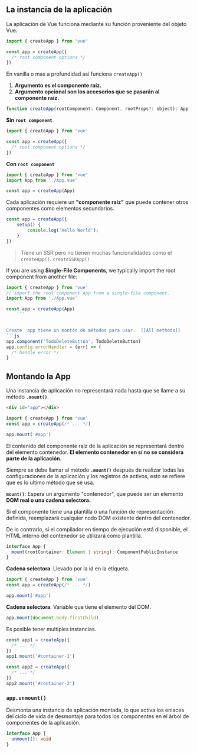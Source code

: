 ## La instancia de la aplicación
La aplicación de Vue funciona mediante su función proveniente del objeto Vue.

```ts
import { createApp } from 'vue'

const app = createApp({
  /* root component options */
})
```
En vanilla o mas a profundidad así funciona `createApp()`
1)  **Argumento es el componente raíz.**
2)  **Argumento opcional son los accesorios que se pasarán al componente raíz.**

```js
function createApp(rootComponent: Component, rootProps?: object): App
```

**Sin `root component`**

```js
import { createApp } from 'vue'

const app = createApp({
  /* root component options */
})
```

**Con `root component`**

```js
import { createApp } from 'vue'
import App from './App.vue'

const app = createApp(App)
```

Cada aplicación requiere un **"componente raíz"** que puede contener otros componentes como elementos secundarios.
```ts
const app = createApp({
	setup() {
		console.log('Hello World');
	}
})
```
 
> Tiene un SSR pero no tienen muchas funcionalidades como el `createApp()`.
> `createSSRApp()` 

If you are using **Single-File Components**, we typically import the root component from another file:
```ts
import { createApp } from 'vue'
// import the root component App from a single-file component.
import App from './App.vue'

const app = createApp(App)
	```


Create  app tiene un montón de métodos para usar.  [[All methods]]
```js
app.component('TodoDeleteButton', TodoDeleteButton)
app.config.errorHandler = (err) => {
  /* handle error */
}
```

## Montando la App
Una instancia de aplicación no representará nada hasta que se llame a su método **`.mount()`**.

```html
<div id="app"></div>
```

```js
import { createApp } from 'vue'
const app = createApp(/* ... */)

app.mount('#app')
```

El contenido del componente raíz de la aplicación se representará dentro del elemento contenedor. **El elemento contenedor en sí no se considera parte de la aplicación.**

Siempre se debe llamar al método **`.mount()`** después de realizar todas las configuraciones de la aplicación y los registros de activos, esto se refiere que es lo ultimo método que se usa.

**`mount()`**: Espera un argumento "contenedor", que puede ser un elemento **DOM real o una cadena selectora.**

Si el componente tiene una plantilla o una función de representación definida, reemplazará cualquier nodo DOM existente dentro del contenedor.

De lo contrario, si el compilador en tiempo de ejecución está disponible, el HTML interno del contenedor se utilizará como plantilla.

```ts
interface App {
  mount(rootContainer: Element | string): ComponentPublicInstance
}
```

**Cadena selectora**: Llevado por la id en la etiqueta.
```js
import { createApp } from 'vue'
const app = createApp(/* ... */)

app.mount('#app')
```

**Cadena selectora**: Variable que tiene el elemento del DOM.
```js
app.mount(document.body.firstChild)
```

Es posible tener multiples instancias.

```js
const app1 = createApp({
  /* ... */
})
app1.mount('#container-1')

const app2 = createApp({
  /* ... */
})
app2.mount('#container-2')
```

### `app.unmount()`

Desmonta una instancia de aplicación montada, lo que activa los enlaces del ciclo de vida de desmontaje para todos los componentes en el árbol de componentes de la aplicación.

```ts
interface App {
  unmount(): void
}
```


